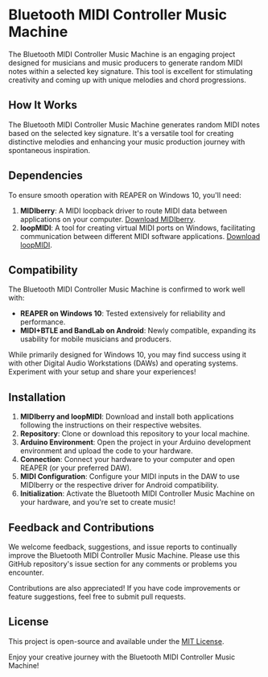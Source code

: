 # Bluetooth MIDI Controller Music Machine

The Bluetooth MIDI Controller Music Machine is an engaging project designed for musicians and music producers to generate random MIDI notes within a selected key signature. This tool is excellent for stimulating creativity and coming up with unique melodies and chord progressions.

## How It Works

The Bluetooth MIDI Controller Music Machine generates random MIDI notes based on the selected key signature. It's a versatile tool for creating distinctive melodies and enhancing your music production journey with spontaneous inspiration.

## Dependencies

To ensure smooth operation with REAPER on Windows 10, you'll need:

1. **MIDIberry**: A MIDI loopback driver to route MIDI data between applications on your computer. [Download MIDIberry](https://www.manyetas.com/creed/midiberry).
2. **loopMIDI**: A tool for creating virtual MIDI ports on Windows, facilitating communication between different MIDI software applications. [Download loopMIDI](https://www.tobias-erichsen.de/software/loopmidi.html).

## Compatibility

The Bluetooth MIDI Controller Music Machine is confirmed to work well with:

- **REAPER on Windows 10**: Tested extensively for reliability and performance.
- **MIDI+BTLE and BandLab on Android**: Newly compatible, expanding its usability for mobile musicians and producers.

While primarily designed for Windows 10, you may find success using it with other Digital Audio Workstations (DAWs) and operating systems. Experiment with your setup and share your experiences!

## Installation

1. **MIDIberry and loopMIDI**: Download and install both applications following the instructions on their respective websites.
2. **Repository**: Clone or download this repository to your local machine.
3. **Arduino Environment**: Open the project in your Arduino development environment and upload the code to your hardware.
4. **Connection**: Connect your hardware to your computer and open REAPER (or your preferred DAW).
5. **MIDI Configuration**: Configure your MIDI inputs in the DAW to use MIDIberry or the respective driver for Android compatibility.
6. **Initialization**: Activate the Bluetooth MIDI Controller Music Machine on your hardware, and you're set to create music!

## Feedback and Contributions

We welcome feedback, suggestions, and issue reports to continually improve the Bluetooth MIDI Controller Music Machine. Please use this GitHub repository's issue section for any comments or problems you encounter.

Contributions are also appreciated! If you have code improvements or feature suggestions, feel free to submit pull requests.

## License

This project is open-source and available under the [MIT License](LICENSE.md).

Enjoy your creative journey with the Bluetooth MIDI Controller Music Machine!
